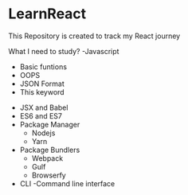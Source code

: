 # LearnReact
This Repository is created to track my React journey

What I need to study?
-Javascript
   * Basic funtions
   * OOPS
   * JSON Format
   * This keyword
- JSX and Babel
- ES6 and ES7
- Package Manager
    * Nodejs
    * Yarn
- Package Bundlers
    * Webpack
    * Gulf
    * Browserfy
- CLI -Command line interface
